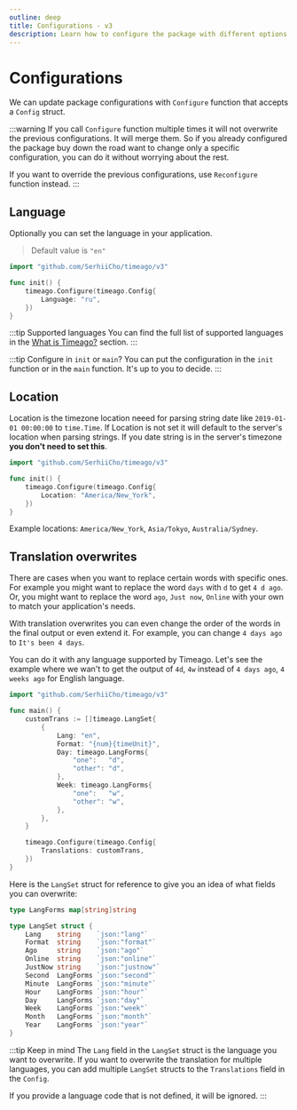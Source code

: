 ```yaml
---
outline: deep
title: Configurations - v3
description: Learn how to configure the package with different options like language, location, and translations
---
```


# Configurations
We can update package configurations with `Configure` function that accepts a `Config` struct.

:::warning
If you call `Configure` function multiple times it will not overwrite the previous configurations. It will merge them. So if you already configured the package buy down the road want to change only a specific configuration, you can do it without worrying about the rest.

If you want to override the previous configurations, use `Reconfigure` function instead.
:::

## Language
Optionally you can set the language in your application.

> Default value is `"en"`

```go
import "github.com/SerhiiCho/timeago/v3"

func init() {
    timeago.Configure(timeago.Config{
        Language: "ru",
    })
}
```

:::tip Supported languages
You can find the full list of supported languages in the [What is Timeago?](/v3/what-is-timeago.html#supported-languages) section.
:::

:::tip Configure in `init` or `main`?
You can put the configuration in the `init` function or in the `main` function. It's up to you to decide.
:::

## Location
Location is the timezone location neeed for parsing string date like `2019-01-01 00:00:00`
to `time.Time`. If Location is not set it will default to the server's location when parsing
strings. If you date string is in the server's timezone **you don't need to set this**.

```go
import "github.com/SerhiiCho/timeago/v3"

func init() {
    timeago.Configure(timeago.Config{
        Location: "America/New_York",
    })
}
```

Example locations: `America/New_York`, `Asia/Tokyo`, `Australia/Sydney`.

## Translation overwrites
There are cases when you want to replace certain words with specific ones. For example you might want to replace the word `days` with `d` to get `4 d ago`. Or, you might want to replace the word `ago`, `Just now`, `Online` with your own to match your application's needs.

With translation overwrites you can even change the order of the words in the final output or even extend it. For example, you can change `4 days ago` to `It's been 4 days`.

You can do it with any language supported by Timeago. Let's see the example where we wan't to get the output of `4d`, `4w` instead of `4 days ago`, `4 weeks ago` for English language.

```go
import "github.com/SerhiiCho/timeago/v3"

func main() {
    customTrans := []timeago.LangSet{
        {
            Lang: "en",
            Format: "{num}{timeUnit}",
            Day: timeago.LangForms{
                "one":   "d",
                "other": "d",
            },
            Week: timeago.LangForms{
                "one":   "w",
                "other": "w",
            },
        },
    }

    timeago.Configure(timeago.Config{
        Translations: customTrans,
    })
}
```

Here is the `LangSet` struct for reference to give you an idea of what fields you can overwrite:

```go
type LangForms map[string]string

type LangSet struct {
	Lang    string    `json:"lang"`
	Format  string    `json:"format"`
	Ago     string    `json:"ago"`
	Online  string    `json:"online"`
	JustNow string    `json:"justnow"`
	Second  LangForms `json:"second"`
	Minute  LangForms `json:"minute"`
	Hour    LangForms `json:"hour"`
	Day     LangForms `json:"day"`
	Week    LangForms `json:"week"`
	Month   LangForms `json:"month"`
	Year    LangForms `json:"year"`
}
```

:::tip Keep in mind
The `Lang` field in the `LangSet` struct is the language you want to overwrite. If you want to overwrite the translation for multiple languages, you can add multiple `LangSet` structs to the `Translations` field in the `Config`.

If you provide a language code that is not defined, it will be ignored.
:::